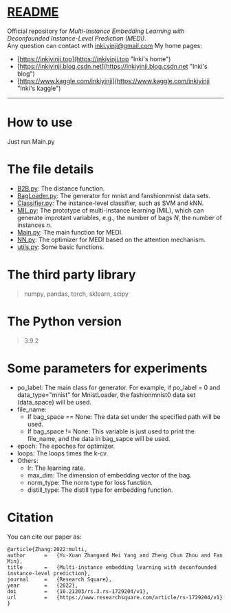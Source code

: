 [README](./README.md)
====

Official repository for *Multi-Instance Embedding Learning with Deconfounded Instance-Level Prediction (MEDI)*.<br>
Any question can contact with inki.yinji@gmail.com
My home pages:
  * [https://inkiyinji.top](https://inkiyinji.top "Inki's home")
  * [https://inkiyinji.blog.csdn.net](https://inkiyinji.blog.csdn.net "Inki's blog")
  * [https://www.kaggle.com/inkiyinji](https://www.kaggle.com/inkiyinji "Inki's kaggle")

****

# How to use

Just run Main.py

# The file details
* [B2B.py](./B2B.py): The distance function.
* [BagLoader.py](./BagLoader.py): The generator for mnist and fanshionmnist data sets.
* [Classifier.py](./Classifier.py): The instance-level classifier, such as SVM and $k$NN.
* [MIL.py](./MIL.py): The prototype of multi-instance learning (MIL), which can generate improtant variables, e.g., the number of bags $N$, the number of instances $n$.
* [Main.py](./Main.py): The main function for MEDI.
* [NN.py](./NN.py): The optimizer for MEDI based on the attention mechanism.
* [utils.py](./utils.py): Some basic functions.

# The third party library
> numpy, pandas, torch, sklearn, scipy

# The Python version
> 3.9.2

# Some parameters for experiments
* po_label: The main class for generator. For example, if po_label = 0 and data_type="mnist" for MnistLoader, the fashionmnist0 data set (data_space) will be used.
* file_name:
    - If bag_space == None: The data set under the specified path will be used.
    - If bag_space != None: This variable is just used to print the file_name, and the data in bag_sapce will be used.
* epoch: The epoches for optimizer.
* loops: The loops times the k-cv.
* Others:
    - lr: The learning rate.
    - max_dim: The dimension of embedding vector of the bag.
    - norm_type: The norm type for loss function.
    - distill_type: The distill type for embedding function.
                 
# Citation
You can cite our paper as:
```
@article{Zhang:2022:multi,
author		=	{Yu-Xuan Zhangand Mei Yang and Zheng Chun Zhou and Fan Min},
title		=	{Multi-instance embedding learning with deconfounded instance-level prediction},
journal		=	{Research Square},
year		=	{2022},
doi			=	{10.21203/rs.3.rs-1729204/v1},
url			=	{https://www.researchsquare.com/article/rs-1729204/v1}
}
```
